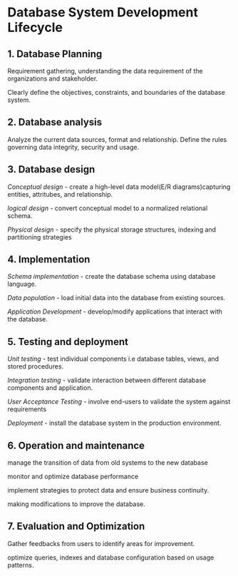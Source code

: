 # Database System Development Lifecycle

## 1. Database Planning

Requirement gathering, understanding the data requirement of the organizations and stakeholder.

Clearly define the objectives, constraints, and boundaries of the database system.

## 2. Database analysis

Analyze the current data sources, format and relationship.
Define the rules governing data integrity, security and usage.

## 3. Database design

*Conceptual design* - create a high-level data model(E/R diagrams)capturing entities, attritubes, and relationship.

*logical design* - convert conceptual model to a normalized relational schema.

*Physical design* - specify the physical storage structures, indexing and partitioning strategies

## 4. Implementation

*Schema implementation* - create the database schema using database language.

*Data population* - load initial data into the database from existing sources.

*Application Development* - develop/modify applications that interact with the database.

## 5. Testing and deployment

*Unit testing* - test individual components i.e database tables, views, and stored procedures.

*Integration testing* - validate interaction between different database components and application.

*User Acceptance Testing* - involve end-users to validate the system against requirements

*Deployment* - install the database system in the production environment.

## 6. Operation and maintenance

manage the transition of data from old systems to the new database

monitor and optimize database performance

implement strategies to protect data and ensure business continuity.

making modifications to improve the database.

## 7. Evaluation and Optimization

Gather feedbacks from users to identify areas for improvement.

optimize queries, indexes and database configuration based on usage patterns.
